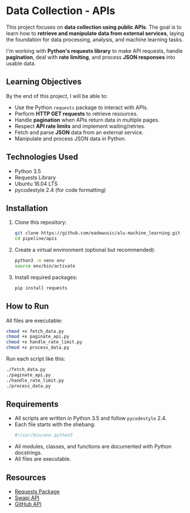 # Data Collection - APIs

This project focuses on **data collection using public APIs**. The goal is to learn how to **retrieve and manipulate data from external services**, laying the foundation for data processing, analysis, and machine learning tasks.

I'm working with **Python's requests library** to make API requests, handle **pagination**, deal with **rate limiting**, and process **JSON responses** into usable data.

## Learning Objectives

By the end of this project, I will be able to:

- Use the Python `requests` package to interact with APIs.
- Perform **HTTP GET requests** to retrieve resources.
- Handle **pagination** when APIs return data in multiple pages.
- Respect **API rate limits** and implement waiting/retries.
- Fetch and parse **JSON** data from an external service.
- Manipulate and process JSON data in Python.

## Technologies Used

- Python 3.5
- Requests Library
- Ubuntu 16.04 LTS
- pycodestyle 2.4 (for code formatting)

## Installation

1. Clone this repository:
   ```bash
   git clone https://github.com/eadewusic/alu-machine_learning.git
   cd pipeline/apis
   ```

2. Create a virtual environment (optional but recommended):
   ```bash
   python3 -m venv env
   source env/bin/activate
   ```

3. Install required packages:
   ```bash
   pip install requests
   ```

## How to Run

All files are executable:
```bash
chmod +x fetch_data.py
chmod +x paginate_api.py
chmod +x handle_rate_limit.py
chmod +x process_data.py
```

Run each script like this:
```bash
./fetch_data.py
./paginate_api.py
./handle_rate_limit.py
./process_data.py
```

## Requirements

- All scripts are written in Python 3.5 and follow `pycodestyle` 2.4.
- Each file starts with the shebang:
  ```python
  #!/usr/bin/env python3
  ```
- All modules, classes, and functions are documented with Python docstrings.
- All files are executable.

## Resources

- [Requests Package](https://docs.python-requests.org/en/latest/)
- [Swapi API](https://swapi-api.alx-tools.com/)
- [GitHub API](https://docs.github.com/en/rest/users?apiVersion=2022-11-28)

